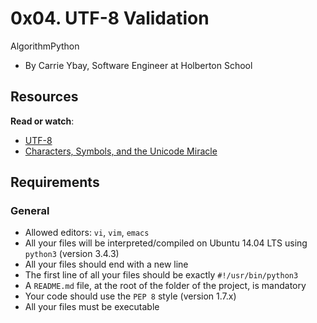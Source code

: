 0x04. UTF-8 Validation
======================

AlgorithmPython

-   By Carrie Ybay, Software Engineer at Holberton School

Resources
---------

**Read or watch**:

-   [UTF-8](https://alx-intranet.hbtn.io/rltoken/oqFi6P1hNvp9aSuNv---IQ "UTF-8")
-   [Characters, Symbols, and the Unicode Miracle](https://alx-intranet.hbtn.io/rltoken/d--jVK8sBSlhkosu7pFzdw "Characters, Symbols, and the Unicode Miracle")

Requirements
------------

### General

-   Allowed editors: `vi`, `vim`, `emacs`
-   All your files will be interpreted/compiled on Ubuntu 14.04 LTS using `python3` (version 3.4.3)
-   All your files should end with a new line
-   The first line of all your files should be exactly `#!/usr/bin/python3`
-   A `README.md` file, at the root of the folder of the project, is mandatory
-   Your code should use the `PEP 8` style (version 1.7.x)
-   All your files must be executable
